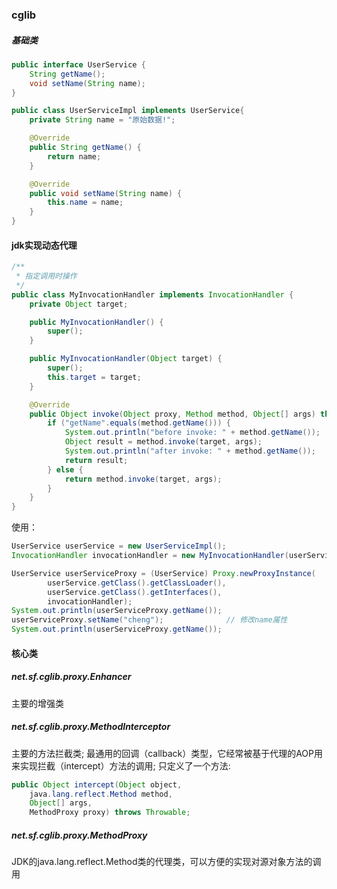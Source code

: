 ### cglib

##### 基础类

```java
public interface UserService {
    String getName();
    void setName(String name);
}

public class UserServiceImpl implements UserService{
    private String name = "原始数据!";

    @Override
    public String getName() {
        return name;
    }

    @Override
    public void setName(String name) {
        this.name = name;
    }
}
```



#### jdk实现动态代理

```java
/**
 * 指定调用时操作
 */
public class MyInvocationHandler implements InvocationHandler {
    private Object target;

    public MyInvocationHandler() {
        super();
    }

    public MyInvocationHandler(Object target) {
        super();
        this.target = target;
    }

    @Override
    public Object invoke(Object proxy, Method method, Object[] args) throws Throwable {
        if ("getName".equals(method.getName())) {
            System.out.println("before invoke: " + method.getName());
            Object result = method.invoke(target, args);
            System.out.println("after invoke: " + method.getName());
            return result;
        } else {
            return method.invoke(target, args);
        }
    }
}
```

使用：

```java
UserService userService = new UserServiceImpl();
InvocationHandler invocationHandler = new MyInvocationHandler(userService);

UserService userServiceProxy = (UserService) Proxy.newProxyInstance(
        userService.getClass().getClassLoader(),
        userService.getClass().getInterfaces(),
        invocationHandler);
System.out.println(userServiceProxy.getName());
userServiceProxy.setName("cheng");              // 修改name属性
System.out.println(userServiceProxy.getName()); 
```





#### 核心类

##### net.sf.cglib.proxy.Enhancer 

主要的增强类

##### net.sf.cglib.proxy.MethodInterceptor

主要的方法拦截类;
最通用的回调（callback）类型，它经常被基于代理的AOP用来实现拦截（intercept）方法的调用;
只定义了一个方法:

```java
public Object intercept(Object object, 
    java.lang.reflect.Method method,
    Object[] args, 
    MethodProxy proxy) throws Throwable;
```

##### net.sf.cglib.proxy.MethodProxy

JDK的java.lang.reflect.Method类的代理类，可以方便的实现对源对象方法的调用